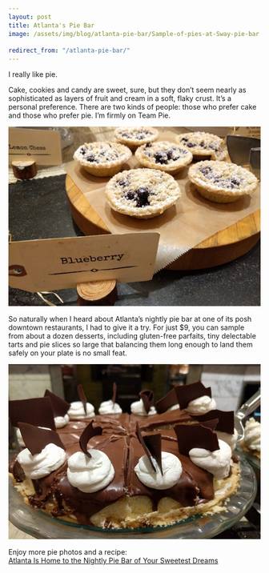 ```yaml
---
layout: post
title: Atlanta's Pie Bar
image: /assets/img/blog/atlanta-pie-bar/Sample-of-pies-at-Sway-pie-bar.jpg

redirect_from: "/atlanta-pie-bar/"
---
```


I really like pie.

Cake, cookies and candy are sweet, sure, but they don’t seem nearly as sophisticated as layers of fruit and cream in a soft, flaky crust. It’s a personal preference. There are two kinds of people: those who prefer cake and those who prefer pie. I’m firmly on Team Pie.

![Atlanta Pie Bar](/assets/img/blog/atlanta-pie-bar/Blueberry-Tarts.jpg)

So naturally when I heard about Atlanta’s nightly pie bar at one of its posh downtown restaurants, I had to give it a try. For just $9, you can sample from about a dozen desserts, including gluten-free parfaits, tiny delectable tarts and pie slices so large that balancing them long enough to land them safely on your plate is no small feat.

![Atlanta Pie Bar](/assets/img/blog/atlanta-pie-bar/Boston-Cream-Pie.jpg)

<p class="h3">
Enjoy more pie photos and a recipe:<br>
<a href="http://www.gafollowers.com/atlanta-pie-bar" target="_blank">
Atlanta Is Home to the Nightly Pie Bar of Your Sweetest Dreams
</a>
</p>